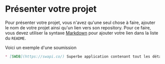 # Présenter votre projet

Pour présenter votre projet, vous n'avez qu'une seul chose à faire, ajouter le nom de votre projet ainsi qu'un lien vers son repository.
Pour ce faire, vous devez utiliser la syntaxe [Markdown](https://daringfireball.net/projects/markdown/syntax) pour ajouter votre lien dans la liste du `README`.

Voici un exemple d'une soumission

```markdown
* [SWDB](https://swapi.co/) Superbe application contenant tout les détails des films Star Wars
```
